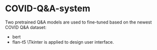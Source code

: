 # COVID-Q&A-system
Two pretrained Q&A models are used to fine-tuned based on the newest COVID Q&A dataset:
* bert
* flan-t5
\Tkinter is applied to design user interface.
